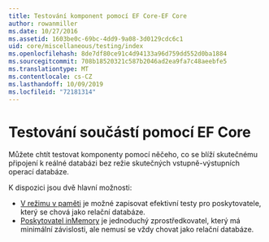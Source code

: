 ```yaml
---
title: Testování komponent pomocí EF Core-EF Core
author: rowanmiller
ms.date: 10/27/2016
ms.assetid: 1603be0c-69bc-4dd9-9a08-3d0129cdc6c1
uid: core/miscellaneous/testing/index
ms.openlocfilehash: 8de7df80ce91c4d94133a96d759dd552d0ba1884
ms.sourcegitcommit: 708b18520321c587b2046ad2ea9fa7c48aeebfe5
ms.translationtype: MT
ms.contentlocale: cs-CZ
ms.lasthandoff: 10/09/2019
ms.locfileid: "72181314"
---
```

# <a name="testing-components-using-ef-core"></a>Testování součástí pomocí EF Core

Můžete chtít testovat komponenty pomocí něčeho, co se blíží skutečnému připojení k reálné databázi bez režie skutečných vstupně-výstupních operací databáze.

K dispozici jsou dvě hlavní možnosti:
 * [V režimu v paměti](sqlite.md) je možné zapisovat efektivní testy pro poskytovatele, který se chová jako relační databáze.
 * [Poskytovatel inMemory](in-memory.md) je jednoduchý zprostředkovatel, který má minimální závislosti, ale nemusí se vždy chovat jako relační databáze.

